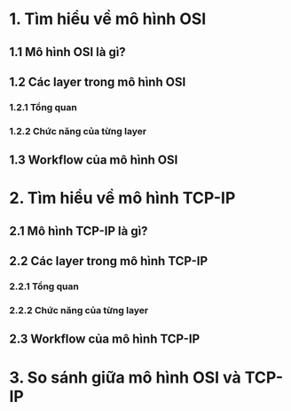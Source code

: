 # 1. Tìm hiểu về mô hình OSI
## 1.1 Mô hình OSI là gì?
## 1.2 Các layer trong mô hình OSI
### 1.2.1 Tổng quan
### 1.2.2 Chức năng của từng layer
## 1.3 Workflow của mô hình OSI
# 2. Tìm hiểu về mô hình TCP-IP
## 2.1 Mô hình TCP-IP là gì?
## 2.2 Các layer trong mô hình TCP-IP
### 2.2.1 Tổng quan
### 2.2.2 Chức năng của từng layer
## 2.3 Workflow của mô hình TCP-IP
# 3. So sánh giữa mô hình OSI và TCP-IP